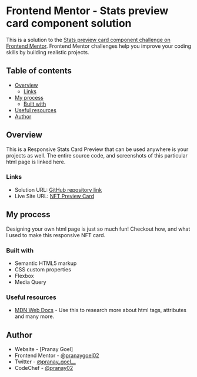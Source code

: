 # Frontend Mentor - Stats preview card component solution

This is a solution to the [Stats preview card component challenge on Frontend Mentor](https://www.frontendmentor.io/challenges/stats-preview-card-component-8JqbgoU62). Frontend Mentor challenges help you improve your coding skills by building realistic projects. 

## Table of contents

- [Overview](#overview)
  - [Links](#links)
- [My process](#my-process)
  - [Built with](#built-with)
- [Useful resources](#useful-resources)
- [Author](#author)

## Overview
This is a Responsive Stats Card Preview that can be used anywhere is your projects as well. The entire source code, and screenshots of this particular html page is linked here.

### Links

- Solution URL: [GitHub repository link](https://github.com/pranaygoel02/Stats-Preview-Card.git)
- Live Site URL: [NFT Preview Card](https://pranaygoel02.github.io/Stats-Preview-Card/)

## My process
Designing your own html page is just so much fun! Checkout how, and what I used to make this responsive NFT card.

### Built with
- Semantic HTML5 markup
- CSS custom properties
- Flexbox
- Media Query


### Useful resources

- [MDN Web Docs](https://developer.mozilla.org/en-US/docs/Web/HTML) - Use this to research more about html tags, attributes and many more.

## Author

- Website - [Pranay Goel]
- Frontend Mentor - [@pranaygoel02](https://www.frontendmentor.io/profile/pranaygoel02)
- Twitter - [@pranay_goel__](https://twitter.com/pranay_goel__)
- CodeChef - [@pranay02](https://www.codechef.com/users/pranay02)
